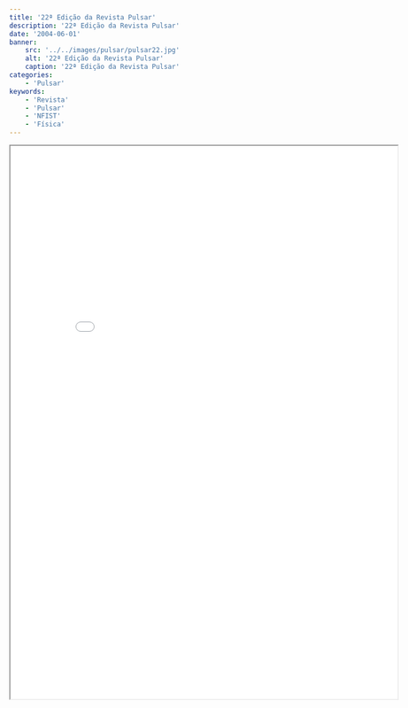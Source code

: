 ```yaml
---
title: '22ª Edição da Revista Pulsar'
description: '22ª Edição da Revista Pulsar'
date: '2004-06-01'
banner:
    src: '../../images/pulsar/pulsar22.jpg'
    alt: '22ª Edição da Revista Pulsar'
    caption: '22ª Edição da Revista Pulsar'
categories:
    - 'Pulsar'
keywords:
    - 'Revista'
    - 'Pulsar'
    - 'NFIST'
    - 'Física'
---
```


<iframe width="700" height="1000" src="../../pulsar/pulsar22.pdf"></iframe>
